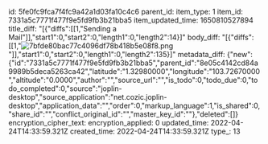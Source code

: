 id: 5fe0fc9fca7f4fc9a42a1d03fa10c4c6
parent_id: 
item_type: 1
item_id: 7331a5c7771f477f9e5fd9fb3b21bba5
item_updated_time: 1650810527894
title_diff: "[{\"diffs\":[[1,\"Sending a Mail\"]],\"start1\":0,\"start2\":0,\"length1\":0,\"length2\":14}]"
body_diff: "[{\"diffs\":[[1,\"![7bfde80bac77c4096df78b418b5e08f8.png](file:///C:/Users/Lincoln/.config/joplin-desktop/resources/9238cb70035a4a9ea186ce1870562444.png)\"]],\"start1\":0,\"start2\":0,\"length1\":0,\"length2\":135}]"
metadata_diff: {"new":{"id":"7331a5c7771f477f9e5fd9fb3b21bba5","parent_id":"8e05c4142cd84a9989b5deca5263ca42","latitude":"1.32980000","longitude":"103.72670000","altitude":"0.0000","author":"","source_url":"","is_todo":0,"todo_due":0,"todo_completed":0,"source":"joplin-desktop","source_application":"net.cozic.joplin-desktop","application_data":"","order":0,"markup_language":1,"is_shared":0,"share_id":"","conflict_original_id":"","master_key_id":""},"deleted":[]}
encryption_cipher_text: 
encryption_applied: 0
updated_time: 2022-04-24T14:33:59.321Z
created_time: 2022-04-24T14:33:59.321Z
type_: 13